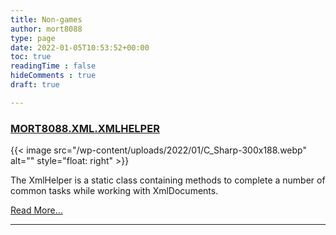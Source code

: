 ```yaml
---
title: Non-games
author: mort8088
type: page
date: 2022-01-05T10:53:52+00:00
toc: true
readingTime : false
hideComments : true
draft: true

---
```

### [MORT8088.XML.XMLHELPER][1]

{{< image src="/wp-content/uploads/2022/01/C_Sharp-300x188.webp" alt="" style="float: right" >}}

The XmlHelper is a static class containing methods to complete a number of common tasks while working with XmlDocuments.

[Read More&#8230;][1]

---

&nbsp;

 [1]: https://mort8088.com/non-games/xmlhelper/